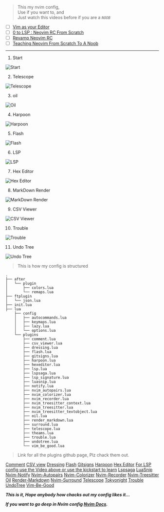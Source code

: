 > This my nvim config,  
> Use if you want to, and  
> Just watch this videos before if you are a *`NOOB`*
- [ ] [Vim as your Editor]( https://www.youtube.com/watch?v=X6AR2RMB5tE&list=PLm323Lc7iSW_wuxqmKx_xxNtJC_hJbQ7R )
- [ ] [0 to LSP : Neovim RC From Scratch](https://www.youtube.com/watch?v=w7i4amO_zaE&t=844s)
- [ ] [Revamp Neovim RC](https://www.youtube.com/watch?v=ZWWxwwUsPNw&list=PLA1PbPOIrviIW6R0dZbLjYyGsRMWH4B3d)
- [ ] [Teaching Neovim From Scratch To A Noob](https://www.youtube.com/watch?v=-ybCiHPWKNA)

---

1. Start

![Start](assets/img/start.png)

2. Telescope

![Telescope](assets/img/telescope.png)

3. oil

![Oil](assets/img/oil.png)

4. Harpoon

![Harpoon](assets/img/harpoon.png)

5. Flash

![Flash](assets/img/flash.png)

6. LSP

![LSP](assets/img/lsp.png)

7. Hex Editor

![Hex Editor](assets/img/hex_edit.png)

8. MarkDown Render

![MarkDown Render](assets/img/markdown_render.png)

9. CSV Viewer

![CSV Viewer](assets/img/csv_viewer.png)

10. Trouble

![Trouble](assets/img/trouble.png)

11. Undo Tree

![Undo Tree](assets/img/undo-tree.png)

> This is how my config is structured

```
.
├── after
│   └── plugin
│       ├── colors.lua
│       └── remaps.lua
├── ftplugin
│   └── json.lua
├── init.lua
├── lua
    ├── config
    │   ├── autocommands.lua
    │   ├── keymaps.lua
    │   ├── lazy.lua
    │   └── options.lua
    └── plugins
        ├── comment.lua
        ├── csv_viewer.lua
        ├── dressing.lua
        ├── flash.lua
        ├── gitsigns.lua
        ├── harpoon.lua
        ├── hexeditor.lua
        ├── lsp.lua
        ├── lspsaga.lua
        ├── lsp_signature.lua
        ├── luasnip.lua
        ├── notify.lua
        ├── nvim_autopairs.lua
        ├── nvim_colorizer.lua
        ├── nvim_recorder.lua
        ├── nvim_treesitter_context.lua
        ├── nvim_treesitter.lua
        ├── nvim_treesitter_textobject.lua
        ├── oil.lua
        ├── render_markdown.lua
        ├── surround.lua
        ├── telescope.lua
        ├── theams.lua
        ├── trouble.lua
        ├── undotree.lua
        └── vim_be_good.lua
```

> Link for all the plugins github page, Plz chack them out.

[Comment](https://github.com/numToStr/Comment.nvim)
[CSV view](https://github.com/hat0uma/csvview.nvim)
[Dressing](https://github.com/stevearc/dressing.nvim)
[Flash](https://github.com/folke/flash.nvim)
[Gitsigns](https://github.com/lewis6991/gitsigns.nvim)
[Harpoon](https://github.com/ThePrimeagen/harpoon)
[Hex Editor](https://github.com/RaafatTurki/hex.nvim)
[For LSP config use the Video above or use the kickstart to learn](https://github.com/nvim-lua/kickstart.nvim)
[Lspsaga](https://github.com/nvimdev/lspsaga.nvim)
[LuaSnip](https://github.com/L3MON4D3/LuaSnip)
[Nvim-Notify](https://github.com/rcarriga/nvim-notify)
[Nvim-Autopairs](https://github.com/windwp/nvim-autopairs)
[Nvim-Colorizer](https://github.com/norcalli/nvim-colorizer.lua)
[Nvim-Recorder](https://github.com/chrisgrieser/nvim-recorder)
[Nvim-Treesitter](https://github.com/nvim-treesitter)
[Oil](https://github.com/stevearc/oil.nvim)
[Render-Markdown](https://github.com/MeanderingProgrammer/render-markdown.nvim)
[Nvim-Surround](https://github.com/kylechui/nvim-surround)
[Telescope](https://github.com/nvim-telescope/telescope.nvim)
[Tokyonight](https://github.com/folke/tokyonight.nvim)
[Trouble](https://github.com/folke/trouble.nvim)
[UndoTree](https://github.com/mbbill/undotree)
[Vim-Be-Good](https://github.com/ThePrimeagen/vim-be-good)

***This is it,
Hope anybody how chacks out my config likes it...***

***If you want to go deep in Nvim config [Nvim Docs](https://neovim.io/doc/).***
